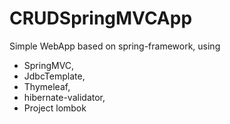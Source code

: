 # CRUDSpringMVCApp

Simple WebApp based on spring-framework, using 
- SpringMVC, 
- JdbcTemplate,
- Thymeleaf, 
- hibernate-validator, 
- Project lombok
